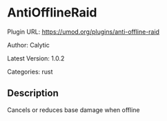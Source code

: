 # AntiOfflineRaid

Plugin URL: https://umod.org/plugins/anti-offline-raid

Author: Calytic

Latest Version: 1.0.2

Categories: rust

## Description

Cancels or reduces base damage when offline
